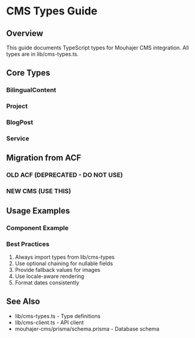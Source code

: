 # CMS Types Guide

## Overview

This guide documents TypeScript types for Mouhajer CMS integration. All types are in lib/cms-types.ts.

## Core Types

### BilingualContent


### Project


### BlogPost


### Service


## Migration from ACF

### OLD ACF (DEPRECATED - DO NOT USE)


### NEW CMS (USE THIS)


## Usage Examples

### Component Example


### Best Practices
1. Always import types from lib/cms-types
2. Use optional chaining for nullable fields
3. Provide fallback values for images
4. Use locale-aware rendering
5. Format dates consistently

## See Also
- lib/cms-types.ts - Type definitions
- lib/cms-client.ts - API client
- mouhajer-cms/prisma/schema.prisma - Database schema